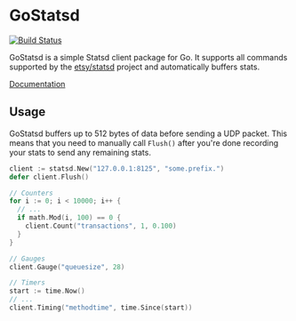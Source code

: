 GoStatsd
========

[![Build Status](https://travis-ci.org/stvp/gostatsd.png?branch=master)](https://travis-ci.org/stvp/gostatsd)

GoStatsd is a simple Statsd client package for Go. It supports all commands
supported by the [etsy/statsd](https://github.com/etsy/statsd/) project and
automatically buffers stats.

[Documentation](http://godoc.org/github.com/stvp/gostatsd)

Usage
-----

GoStatsd buffers up to 512 bytes of data before sending a UDP packet. This means
that you need to manually call `Flush()` after you're done recording your stats
to send any remaining stats.

```go
client := statsd.New("127.0.0.1:8125", "some.prefix.")
defer client.Flush()

// Counters
for i := 0; i < 10000; i++ {
  // ...
  if math.Mod(i, 100) == 0 {
    client.Count("transactions", 1, 0.100)
  }
}

// Gauges
client.Gauge("queuesize", 28)

// Timers
start := time.Now()
// ...
client.Timing("methodtime", time.Since(start))
```

